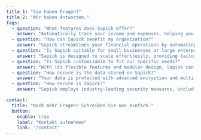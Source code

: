 ```yaml
---
title_1: "Sie haben Fragen?"
title_2: "Wir haben Antworten."
faqs:
  - question: "What features does Sapick offer?"
    answer: "Automatically track your income and expenses, helping you create personalized budgets and stay on top of your financial goals"
  - question: "How can Sapick benefit my organization?"
    answer: "Sapick streamlines your financial operations by automating invoicing, expense tracking, and reporting, allowing your team to focus on growth and strategy."
  - question: "Is Sapick suitable for small businesses or large enterprises?"
    answer: "Sapick is designed to scale effortlessly, providing tailored solutions for both small businesses and large enterprises, ensuring seamless financial management at every stage."
  - question: "Is Sapick customizable to fit our specific needs?"
    answer: "With its flexible features and modular design, Sapick can be customized to meet the unique financial requirements of your organization, ensuring a perfect fit."
  - question: "How secure is the data stored on Sapick?"
    answer: "Your data is protected with advanced encryption and multi-factor authentication, ensuring that sensitive financial information remains secure and accessible only to authorized users."
  - question: "How secure is Sapick?"
    answer: "Sapick employs industry-leading security measures, including end-to-end encryption and regular vulnerability assessments, to ensure the highest level of protection for your data."

contact:
  title: "Noch mehr Fragen? Schreiben Sie uns einfach."
  button:
    enable: true
    label: "Kontakt aufnehmen"
    link: "/contact"
---
```

